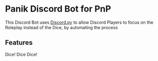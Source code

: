 # Panik Discord Bot for PnP
This Discord Bot uses [Discord.py](https://discordpy.readthedocs.io/en/stable/) to allow Discord Players to focus on the Roleplay instead of the Dice, by automating the process

## Features
Dice! Dice Dice!
